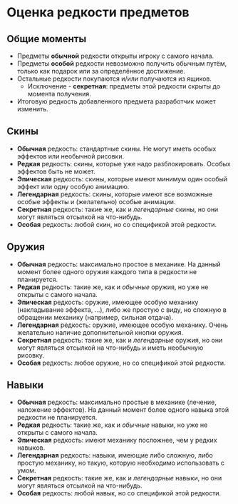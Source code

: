# Оценка редкости предметов

## Общие моменты

- Предметы **обычной** редкости открыты игроку с самого начала.
- Предметы **особой** редкости невозможно получить обычным путём, только как подарок или за определённое достижение.
- Остальные редкости покупаются и/или получаются из ящиков.
    - Исключение - **секретная**: предметы этой редкости скрыты до момента получения.
- Итоговую редкость добавленного предмета разработчик может изменить.

## Скины

- **Обычная** редкость: стандартные скины. Не могут иметь особых эффектов или необычной рисовки.
- **Редкая** редкость: скины, которые уже надо разблокировать. Особых эффектов быть не может.
- **Эпическая** редкость: скины, которые имеют минимум один особый эффект или одну особую анимацию.
- **Легендарная** редкость: скины, которые имеют все возможные особые эффекты и (желательно) особые анимации.
- **Секретная** редкость: такие же, как и *легендарные* скины, но они могут являться отсылкой на что-нибудь.
- **Особая** редкость: любой скин, но со спецификой этой редкости.

## Оружия

- **Обычная** редкость: максимально простое в механике. На данный момент более одного оружия каждого типа в редкости не планируется.
- **Редкая** редкость: такие же, как и *обычные* оружия, но уже не открыты с самого начала.
- **Эпическая** редкость: оружие, имеющее особую механику (накладывание эффекта, ...), либо же простую с виду, но сложную в обращении механику (например, сильная отдача).
- **Легендарная** редкость: оружие, имеющее особую механику. Очень желательно наличие дополнительной кнопки оружия.
- **Секретная** редкость: такие же, как и *легендарные* оружия, но они могут являться отсылкой на что-нибудь и иметь необычную рисовку.
- **Особая** редкость: любое оружие, но со спецификой этой редкости.

## Навыки

- **Обычная** редкость: максимально простые в механике (лечение, наложение эффектов). На данный момент более одного навыка этой редкости не планируется.
- **Редкая** редкость: такие же, как и *обычные* навыки, но уже не открыты с самого начала.
- **Эпическая** редкость: имеют механику посложнее, чем у редких навыков. 
- **Легендарная** редкость: навыки, имеющие либо сложную, либо простую механику, но такую, которую необходимо использовать с умом.
- **Секретная** редкость: такие же, как и *легендарные* навыки, но они могут являться отсылкой на что-нибудь.
- **Особая** редкость: любой навык, но со спецификой этой редкости.
